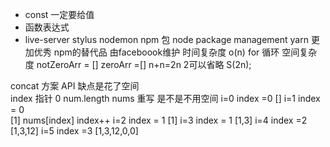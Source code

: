 - const 一定要给值
-  函数表达式
- live-server stylus nodemon
npm 包 node package
management
yarn  更加优秀  npm的替代品 
由faceboook维护 
时间复杂度 o(n)  for 循环
空间复杂度  notZeroArr = []  zeroArr =[] n+n=2n 2可以省略  S(2n);

concat  方案  API  缺点是花了空间  
index 指针  0   num.length
nums 重写 是不是不用空间
 i=0  index =0 
 []  i=1  index  = 0  
 [1] nums[index]   index++  i=2  index = 1 
 [1] i=3 index = 1
 [1,3] i=4 index =2
 [1,3,12]  i=5  index =3
 [1,3,12,0,0] 

 
